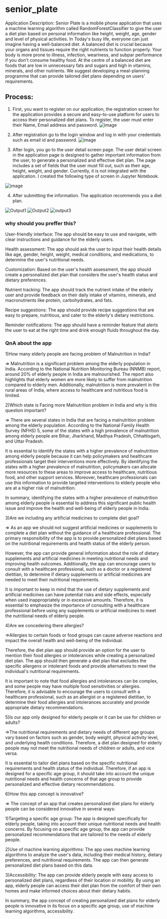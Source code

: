 # senior_plate
Application Description: Senior Plate is a mobile phone application that uses a machine learning algorithm called RandomForestClassifier to give the user a diet plan based on personal information like height, weight, age, gender and level of physical activities. In Today's busy life, everyone can just imagine having a well-balanced diet. A balanced diet is crucial because your organs and tissues require the right nutrients to function properly. Your body is more prone to illness, infection, weariness, and subpar performance if you don't consume healthy food. At the centre of a balanced diet are foods that are low in unnecessary fats and sugars and high in vitamins, minerals, and other nutrients. We suggest developing a meal-planning programme that can provide tailored diet plans depending on users' requirements.
## Process:
1.	First, you want to register on our application, the registration screen for the application provides a secure and easy-to-use platform for users to access their personalized diet plans. To register, the user must enter their Name, Email address and password.
![image](https://user-images.githubusercontent.com/70137126/236690503-baaf44f3-186c-4309-94e5-b7e514daa203.png)

2.	After registration go to the login window and log in with your credentials such as email id and password.
![image](https://user-images.githubusercontent.com/70137126/236690520-0a5fbc58-0eb2-421d-8e92-4c77196d56d4.png)

3.	After login, you go to the user detail screen page. The user detail screen in the application page is designed to gather important information from the user, to generate a personalized and effective diet plan. The page includes a set of fields that the user must fill out, such as their age, height, weight, and gender. Currently, it is not integrated with the application. I created the following type of screen in Jupyter Notebook.

![image](https://user-images.githubusercontent.com/70137126/236690541-7f62df46-c6f1-49f7-9387-903694077197.png)

4.	After submitting the information. The application recommends you a diet plan.

![Output1](https://user-images.githubusercontent.com/70137126/236690891-58ff476b-3be6-43fb-bd58-bec66017c9ff.jpg)
![Output2](https://user-images.githubusercontent.com/70137126/236690900-b47f531a-1190-4b13-bbbe-43df9c9f7fd0.jpg)
![output3](https://user-images.githubusercontent.com/70137126/236690905-c0d2972b-55ba-4e37-840d-9a361423db88.jpg)


### why should you preffer this?

User-friendly interface: The app should be easy to use and navigate, with clear instructions and guidance for the elderly users.

Health assessment: The app should ask the user to input their health details like age, gender, height, weight, medical conditions, and medications, to determine the user's nutritional needs.

Customization: Based on the user's health assessment, the app should create a personalized diet plan that considers the user's health status and dietary preferences.

Nutrient tracking: The app should track the nutrient intake of the elderly user and provide feedback on their daily intake of vitamins, minerals, and macronutrients like protein, carbohydrates, and fats.

Recipe suggestions: The app should provide recipe suggestions that are easy to prepare, nutritious, and cater to the elderly's dietary restrictions.

Reminder notifications: The app should have a reminder feature that alerts the user to eat at the right time and drink enough fluids throughout the day.

### QnA about the app


1)How many elderly people are facing problem of Malnutrition in India?

=> Malnutrition is a significant problem among the elderly population in India. According to the National Nutrition Monitoring Bureau (NNMB) report, around 20% of elderly people in India are malnourished. The report also highlights that elderly women are more likely to suffer from malnutrition compared to elderly men. Additionally, malnutrition is more prevalent in the rural areas of India, where access to healthcare and nutritious food is limited.

2)Which state is Facing more  Malnutrition problem in India and why is this question important?

=> There are several states in India that are facing a malnutrition problem among the elderly population. According to the National Family Health Survey (NFHS) 5, some of the states with a high prevalence of malnutrition among elderly people are Bihar, Jharkhand, Madhya Pradesh, Chhattisgarh, and Uttar Pradesh.

It is essential to identify the states with a higher prevalence of malnutrition among elderly people because it can help policymakers and healthcare professionals target their interventions more effectively. By identifying the states with a higher prevalence of malnutrition, policymakers can allocate more resources to these areas to improve access to healthcare, nutritious food, and other support services. Moreover, healthcare professionals can use this information to provide targeted interventions to elderly people who are at a higher risk of malnutrition.

In summary, identifying the states with a higher prevalence of malnutrition among elderly people is essential to address this significant public health issue and improve the health and well-being of elderly people in India.

3)Are we including any artificial medicines to complete diet goal?

=> As an app we should not suggest artificial medicines or supplements to complete a diet plan without the guidance of a healthcare professional. The primary responsibility of the app is to provide personalized diet plans based on the nutritional requirements and health status of the elderly person.

However, the app can provide general information about the role of dietary supplements and artificial medicines in meeting nutritional needs and improving health outcomes. Additionally, the app can encourage users to consult with a healthcare professional, such as a doctor or a registered dietitian, to determine if dietary supplements or artificial medicines are needed to meet their nutritional requirements.

It is important to keep in mind that the use of dietary supplements and artificial medicines can have potential risks and side effects, especially when used inappropriately or in excessive amounts. Therefore, it is essential to emphasize the importance of consulting with a healthcare professional before using any supplements or artificial medicines to meet the nutritional needs of elderly people.

4)Are we concedering there allergies?

=>Allergies to certain foods or food groups can cause adverse reactions and impact the overall health and well-being of the individual.

Therefore, the diet plan app should provide an option for the user to mention their food allergies or intolerances while creating a personalized diet plan. The app should then generate a diet plan that excludes the specific allergens or intolerant foods and provide alternatives to meet the individual's nutritional requirements.

It is important to note that food allergies and intolerances can be complex, and some people may have multiple food sensitivities or allergies. Therefore, it is advisable to encourage the users to consult with a healthcare professional, such as an allergist or a registered dietitian, to determine their food allergies and intolerances accurately and provide appropriate dietary recommendations.


5)Is our app only designed for elderly people or it can be use for children or adults?

=>The nutritional requirements and dietary needs of different age groups vary based on factors such as gender, body weight, physical activity level, and underlying health conditions. Therefore, a diet plan designed for elderly people may not meet the nutritional needs of children or adults, and vice versa.

It is essential to tailor diet plans based on the specific nutritional requirements and health status of the individual. Therefore, if an app is designed for a specific age group, it should take into account the unique nutritional needs and health concerns of that age group to provide personalized and effective dietary recommendations.

6)How this app concept is innovative?

=> The concept of an app that creates personalized diet plans for elderly people can be considered innovative in several ways:

1)Targeting a specific age group: The app is designed specifically for elderly people, taking into account their unique nutritional needs and health concerns. By focusing on a specific age group, the app can provide personalized recommendations that are tailored to the needs of elderly people.

2)Use of machine learning algorithms: The app uses machine learning algorithms to analyze the user's data, including their medical history, dietary preferences, and nutritional requirements. The app can then generate personalized diet plans based on this data.

3)Accessibility: The app can provide elderly people with easy access to personalized diet plans, regardless of their location or mobility. By using an app, elderly people can access their diet plan from the comfort of their own homes and make informed choices about their dietary habits.

In summary, the app concept of creating personalized diet plans for elderly people is innovative in its focus on a specific age group, use of machine learning algorithms, accessibility.


 
